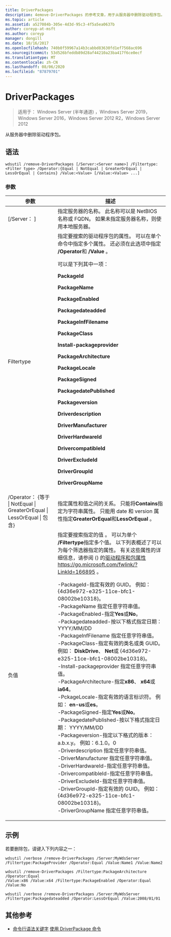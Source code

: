 ```yaml
---
title: DriverPackages
description: 4emove-DriverPackages 的参考文章，用于从服务器中删除驱动程序包。
ms.topic: article
ms.assetid: a527084b-305e-4d3d-95c3-4f5a5ea0637b
author: coreyp-at-msft
ms.author: coreyp
manager: dongill
ms.date: 10/16/2017
ms.openlocfilehash: 740b0f59967a14b3cabbd83630fd1ef7568ac696
ms.sourcegitcommit: 53d526bfeddb89d28af44210a23ba417f6ce0ecf
ms.translationtype: MT
ms.contentlocale: zh-CN
ms.lasthandoff: 08/06/2020
ms.locfileid: "87879701"
---
```

# <a name="remove-driverpackages"></a>DriverPackages

> 适用于： Windows Server (半年通道) ，Windows Server 2019，Windows Server 2016，Windows Server 2012 R2，Windows Server 2012

从服务器中删除驱动程序包。

## <a name="syntax"></a>语法
```
wdsutil /remove-DriverPackages [/Server:<Server name>] /Filtertype:<Filter type> /Operator:{Equal | NotEqual | GreaterOrEqual | LessOrEqual | Contains} /Value:<Value> [/Value:<Value> ...]
```
### <a name="parameters"></a>参数

|                                         参数                                          |                                                                                                                                                                                                                                                                                                                                                                                                                                                                                                                                                                                                                                                                                                                                                                                                                                                                                                          描述                                                                                                                                                                                                                                                                                                                                                                                                                                                                                                                                                                                                                                                                                                                                                                                                                                                                                                          |
|--------------------------------------------------------------------------------------------|-------------------------------------------------------------------------------------------------------------------------------------------------------------------------------------------------------------------------------------------------------------------------------------------------------------------------------------------------------------------------------------------------------------------------------------------------------------------------------------------------------------------------------------------------------------------------------------------------------------------------------------------------------------------------------------------------------------------------------------------------------------------------------------------------------------------------------------------------------------------------------------------------------------------------------------------------------------------------------------------------------------------------------------------------------------------------------------------------------------------------------------------------------------------------------------------------------------------------------------------------------------------------------------------------------------------------------------------------------------------------------------------------------------------------------------------------------------------------------------------------------------------------------------------------------------------------------------------------------------------------------------------------------------------------------------------------------------------------------------------------------------------------------------------------------------------------------|
|                                  [/Server： <Server name> ]                                   |                                                                                                                                                                                                                                                                                                                                                                                                                                                                                                                                                                                                                                                                                                                                                                                                                                           指定服务器的名称。 此名称可以是 NetBIOS 名称或 FQDN。 如果未指定服务器名称，则使用本地服务器。                                                                                                                                                                                                                                                                                                                                                                                                                                                                                                                                                                                                                                                                                                                                                                                                                                            |
|                                 Filtertype<Filter type>                                  |                                                                                                                                                                                                                                                                                                                                                                                                                                                                                指定要搜索的驱动程序包的属性。 可以在单个命令中指定多个属性。 还必须在此选项中指定 **/Operator**和 **/Value** 。<p><Filter type>可以是下列其中一项：<p>**PackageId**<p>**PackageName**<p>**PackageEnabled**<p>**Packagedateadded**<p>**PackageInfFilename**<p>**PackageClass**<p>**Install-packageprovider**<p>**PackageArchitecture**<p>**PackageLocale**<p>**PackageSigned**<p>**PackagedatePublished**<p>**Packageversion**<p>**Driverdescription**<p>**DriverManufacturer**<p>**DriverHardwareId**<p>**DrivercompatibleId**<p>**DriverExcludeId**<p>**DriverGroupId**<p>**DriverGroupName**                                                                                                                                                                                                                                                                                                                                                                                                                                                                                 |
| /Operator： {等于 &#124; NotEqual &#124; GreaterOrEqual &#124; LessOrEqual &#124; 包含} |                                                                                                                                                                                                                                                                                                                                                                                                                                                                                                                                                                                                                                                                                                                                                                                                   指定属性和值之间的关系。 只能将**Contains**指定为字符串属性。 只能用 date 和 version 属性指定**GreaterOrEqual**和**LessOrEqual** 。                                                                                                                                                                                                                                                                                                                                                                                                                                                                                                                                                                                                                                                                                                                                                                                                    |
|                                       负值<Value>                                       | 指定要搜索指定的值 <attribute> 。 可以为单个 **/Filtertype**指定多个值。 以下列表概述了可以为每个筛选器指定的属性。 有关这些属性的详细信息，请参阅 () 的[驱动程序和包属性](https://go.microsoft.com/fwlink/?LinkId=166895) <https://go.microsoft.com/fwlink/?LinkId=166895> 。<p>-PackageId-指定有效的 GUID。 例如： {4d36e972-e325-11ce-bfc1-08002be10318}。<br />-PackageName 指定任意字符串值。<br />-PackageEnabled-指定**Yes**或**No**。<br />-Packagedateadded-按以下格式指定日期： YYYY/MM/DD<br />-PackageInfFilename 指定任意字符串值。<br />-PackageClass-指定有效的类名或类 GUID。 例如： **DiskDrive**、 **Net**或 {4d36e972-e325-11ce-bfc1-08002be10318}。<br />-Install-packageprovider 指定任意字符串值。<br />-PackageArchitecture-指定**x86**、 **x64**或**ia64**。<br />-PckageLocale-指定有效的语言标识符。 例如： **en-us**或**es**。<br />-PackageSigned-指定**Yes**或**No**。<br />-PackagedatePublished-按以下格式指定日期： YYYY/MM/DD<br />-Packageversion-指定以下格式的版本： a.b.x.y。 例如：6.1.0。0<br />-Driverdescription 指定任意字符串值。<br />-DriverManufacturer 指定任意字符串值。<br />-DriverHardwareId-指定任意字符串值。<br />-DrivercompatibleId-指定任意字符串值。<br />-DriverExcludeId-指定任意字符串值。<br />-DriverGroupId-指定有效的 GUID。 例如： {4d36e972-e325-11ce-bfc1-08002be10318}。<br />-DriverGroupName 指定任意字符串值。 |

## <a name="examples"></a>示例
若要删除包，请键入下列内容之一：
```
wdsutil /verbose /remove-DriverPackages /Server:MyWdsServer
/Filtertype:PackageProvider /Operator:Equal /Value:Name1 /Value:Name2
```
```
wdsutil /remove-DriverPackages /Filtertype:PackageArchitecture /Operator:Equal
/Value:x86 /Value:x64 /Filtertype:PackageEnabled /Operator:Equal /Value:No
```
```
wdsutil /verbose /remove-DriverPackages /Server:MyWdsServer
/Filtertype:Packagedateadded /Operator:LessOrEqual /Value:2008/01/01
```
## <a name="additional-references"></a>其他参考
- [命令行语法关键字](command-line-syntax-key.md) 
[使用 DriverPackage 命令](using-the-remove-driverpackage-command.md)
